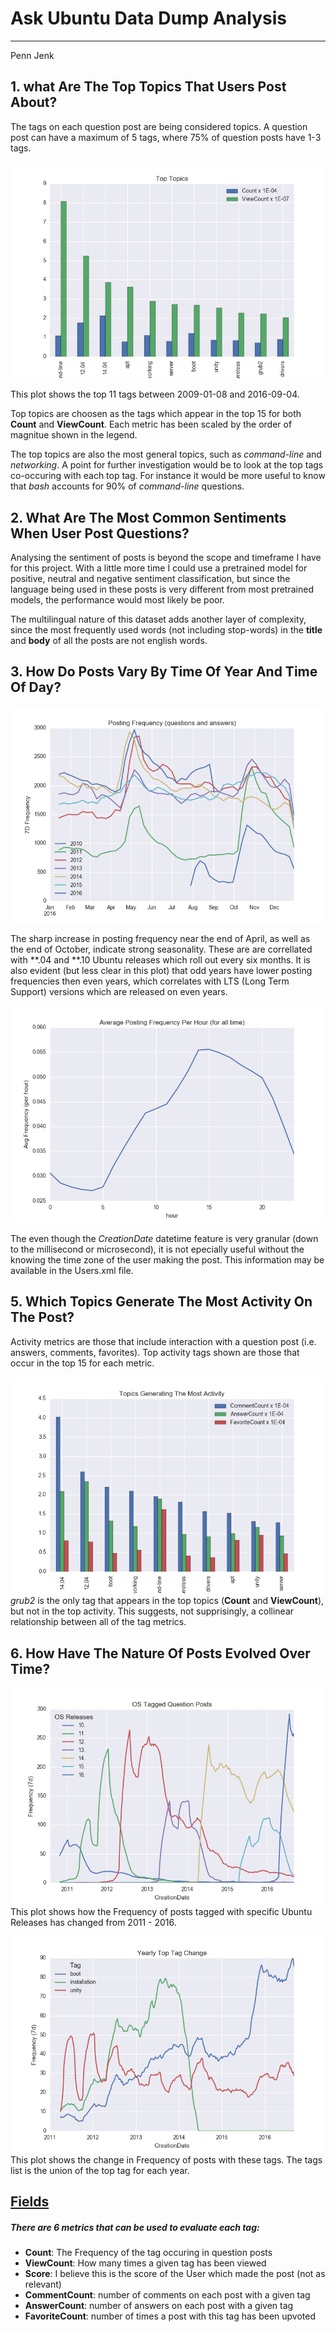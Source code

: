 # Ask Ubuntu Data Dump Analysis
---------------------------------
Penn Jenk
## 1. what Are The Top Topics That Users Post About?
The tags on each question post are being considered topics.
A question post can have a maximum of 5 tags, where 75% of question posts have 1-3 tags.

![TopTopics](plots/top_topics.png?raw=true "Top Topics")

This plot shows the top 11 tags between 2009-01-08 and 2016-09-04.

Top topics are choosen as the tags which appear in the top 15 for both **Count** and **ViewCount**.
Each metric has been scaled by the order of magnitue shown in the legend.

The top topics are also the most general topics, such as *command-line* and *networking*. A point for further investigation would be to look at the top tags co-occuring with each top tag. For instance it would be more useful to know that *bash* accounts for 90% of *command-line* questions.

## 2. What Are The Most Common Sentiments When User Post Questions?

Analysing the sentiment of posts is beyond the scope and timeframe I have for this project. With a little more time I could use a pretrained model for positive, neutral and negative sentiment classification, but since the language being used in these posts is very different from most pretrained models, the performance would most likely be poor.

The multilingual nature of this dataset adds another layer of complexity, since the most frequently used words (not including stop-words) in the **title** and **body** of all the posts are not english words.

## 3. How Do Posts Vary By Time Of Year And Time Of Day?
![Time Of Year Posting Frequency](plots/timeofyear_frequency.png)  

The sharp increase in posting frequency near the end of April, as well as the end of October, indicate strong seasonality. These are are correllated with \*\*.04 and \*\*.10 Ubuntu releases which roll out every six months. It is also evident (but less clear in this plot) that odd years have lower posting frequencies then even years, which correlates with LTS (Long Term Support) versions which are released on even years.

![Time Of Day Posting Frequency](plots/timeofday_frequency.png)  

The even though the *CreationDate* datetime feature is very granular (down to the millisecond or microsecond), it is not epecially useful without the knowing the time zone of the user making the post. This information may be available in the Users.xml file.

## 5. Which Topics Generate The Most Activity On The Post?

Activity metrics are those that include interaction with a question post (i.e. answers, comments, favorites).
Top activity tags shown are those that occur in the top 15 for each metric.

![Top Activity](plots/top_activity.png)  
*grub2* is the only tag that appears in the top topics (**Count** and **ViewCount**), but not in the top activity. This suggests, not supprisingly, a collinear relationship between all of the tag metrics.

## 6. How Have The Nature Of Posts Evolved Over Time?  
![Time Of Day Posting Frequency](plots/os_questions_yearly.png)  
This plot shows how the Frequency of posts tagged with specific Ubuntu Releases has changed from 2011 - 2016.

![Tag Questions Yearly](plots/tag_questions_yearly.png)  
This plot shows the change in Frequency of posts with these tags. The tags list is the union of the top tag for each year.

## [Fields](fields.md)
##### There are 6 metrics that can be used to evaluate each tag: 
* **Count**: The Frequency of the tag occuring in question posts
* **ViewCount**: How many times a given tag has been viewed
* **Score**: I believe this is the score of the User which made the post (not as relevant)
* **CommentCount**: number of comments on each post with a given tag
* **AnswerCount**: number of answers on each post with a given tag
* **FavoriteCount**: number of times a post with this tag has been upvoted